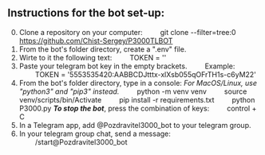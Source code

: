 ## Instructions for the bot set-up:

0. Clone a repository on your computer:
        git clone --filter=tree:0 https://github.com/Chist-Sergey/P3000TLBOT
1. From the bot's folder directory, create a ".env" file.
2. Wirte to it the following text:
        TOKEN = ''
3. Paste your telegram bot key in the empty brackets.
        Example:
        TOKEN = '5553535420:AABBCDJtttx-xlXsb055qOFrTH1s-c6yM22'
4. From the bot's folder directory, type in a console:
*For MacOS/Linux, use "python3" and "pip3" instead.*
        python -m venv venv
        source venv/scripts/bin/Activate
        pip install -r requirements.txt
        python P3000.py
***To stop the bot***, press the combination of keys:
        control + C
5. In a Telegram app, add @Pozdravitel3000_bot to your telegram group.
6. In your telegram group chat, send a message:
        /start@Pozdravitel3000_bot
